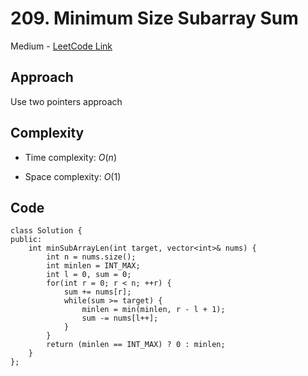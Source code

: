 # 209. Minimum Size Subarray Sum

Medium - [LeetCode Link](https://leetcode.com/problems/minimum-size-subarray-sum)

## Approach
Use two pointers approach

## Complexity
- Time complexity: $O(n)$

- Space complexity: $O(1)$

## Code
```
class Solution {
public:
    int minSubArrayLen(int target, vector<int>& nums) {
        int n = nums.size();
        int minlen = INT_MAX;
        int l = 0, sum = 0;
        for(int r = 0; r < n; ++r) {
            sum += nums[r];
            while(sum >= target) {
                minlen = min(minlen, r - l + 1);
                sum -= nums[l++];
            }
        }
        return (minlen == INT_MAX) ? 0 : minlen;
    }
};
```
